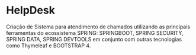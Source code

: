 # HelpDesk

Criação de Sistema para atendimento de chamados utilizando as principais ferramentas do ecossistema SPRING: SPRINGBOOT, SPRING SECURITY,
SPRING DATA, SPRING DEVTOOLS em conjunto com outras tecnologias como Thymeleaf e BOOTSTRAP 4.
